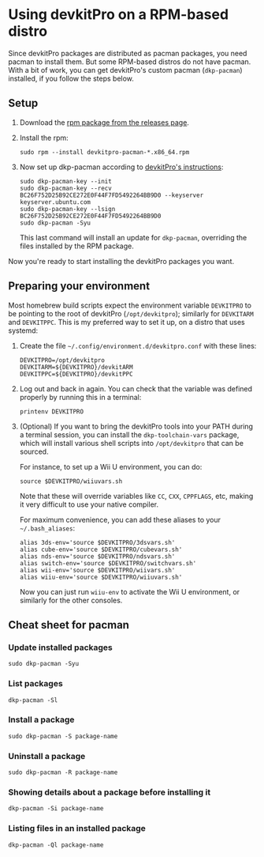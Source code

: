 # Using devkitPro on a RPM-based distro

Since devkitPro packages are distributed as pacman packages, you need pacman to install
them. But some RPM-based distros do not have pacman. With a bit of work, you can get
devkitPro's custom pacman (`dkp-pacman`) installed, if you follow the steps below.


## Setup

1. Download the [rpm package from the releases
   page](https://github.com/dkosmari/devkitpro-pacman-rpm/releases/latest).

2. Install the rpm:

       sudo rpm --install devkitpro-pacman-*.x86_64.rpm

3. Now set up dkp-pacman according to [devkitPro's
   instructions](https://devkitpro.org/wiki/devkitPro_pacman):

       sudo dkp-pacman-key --init
       sudo dkp-pacman-key --recv  BC26F752D25B92CE272E0F44F7FD5492264BB9D0 --keyserver keyserver.ubuntu.com
       sudo dkp-pacman-key --lsign BC26F752D25B92CE272E0F44F7FD5492264BB9D0
       sudo dkp-pacman -Syu

   This last command will install an update for `dkp-pacman`, overriding the files
   installed by the RPM package.

Now you're ready to start installing the devkitPro packages you want.


## Preparing your environment

Most homebrew build scripts expect the environment variable `DEVKITPRO` to be pointing to the root of
devkitPro (`/opt/devkitpro`); similarly for `DEVKITARM` and `DEVKITPPC`. This is my
preferred way to set it up, on a distro that uses systemd:

  1. Create the file `~/.config/environment.d/devkitpro.conf` with these lines:

         DEVKITPRO=/opt/devkitpro
         DEVKITARM=${DEVKITPRO}/devkitARM
         DEVKITPPC=${DEVKITPRO}/devkitPPC

  2. Log out and back in again. You can check that the variable was defined properly by
     running this in a terminal:
     
         printenv DEVKITPRO

  3. (Optional) If you want to bring the devkitPro tools into your PATH during a terminal
     session, you can install the `dkp-toolchain-vars` package, which will install
     various shell scripts into `/opt/devkitpro` that can be sourced.

     For instance, to set up a Wii U environment, you can do:
     
         source $DEVKITPRO/wiiuvars.sh

     Note that these will override variables like `CC`, `CXX`, `CPPFLAGS`, etc, making it
     very difficult to use your native compiler.

     For maximum convenience, you can add these aliases to your `~/.bash_aliases`:
     
         alias 3ds-env='source $DEVKITPRO/3dsvars.sh'
         alias cube-env='source $DEVKITPRO/cubevars.sh'
         alias nds-env='source $DEVKITPRO/ndsvars.sh'
         alias switch-env='source $DEVKITPRO/switchvars.sh'
         alias wii-env='source $DEVKITPRO/wiivars.sh'
         alias wiiu-env='source $DEVKITPRO/wiiuvars.sh'

     Now you can just run `wiiu-env` to activate the Wii U environment, or similarly for
     the other consoles.


## Cheat sheet for pacman

### Update installed packages

    sudo dkp-pacman -Syu

### List packages

    dkp-pacman -Sl

### Install a package

    sudo dkp-pacman -S package-name

### Uninstall a package

    sudo dkp-pacman -R package-name

### Showing details about a package before installing it

    dkp-pacman -Si package-name

### Listing files in an installed package

    dkp-pacman -Ql package-name

